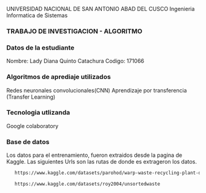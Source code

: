 UNIVERSIDAD NACIONAL DE SAN ANTONIO ABAD DEL CUSCO
Ingenieria Informatica de Sistemas

### TRABAJO DE INVESTIGACION - ALGORITMO

### Datos de la estudiante
Nombre: Lady Diana Quinto Catachura
Codigo: 171066

### Algoritmos de aprediaje utilizados
Redes neuronales convolucionales(CNN)
Aprendizaje por transferencia (Transfer Learning)

### Tecnologia utlizanda

Google colaboratory

### Base de datos

Los datos para el entrenamiento, fueron extraidos desde la pagina de Kaggle. Las siguientes Urls son las rutas de donde es extrageron los datos.

 ```bash
    https://www.kaggle.com/datasets/parohod/warp-waste-recycling-plant-dataset
```

 ```bash
    https://www.kaggle.com/datasets/roy2004/unsortedwaste
```